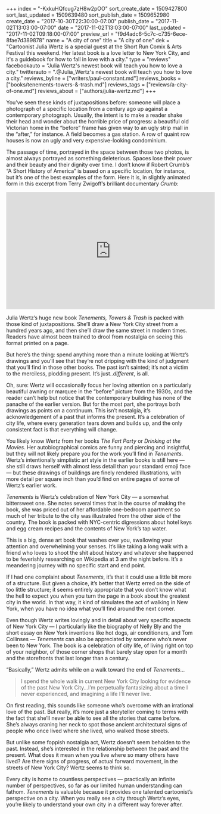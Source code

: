 +++
index = "-KxkuHQfcug7zH8w2pOO"
sort_create_date = 1509427800
sort_last_updated = 1509639480
sort_publish_date = 1509652980
create_date = "2017-10-30T22:30:00-07:00"
publish_date = "2017-11-02T13:03:00-07:00"
date = "2017-11-02T13:03:00-07:00"
last_updated = "2017-11-02T09:18:00-07:00"
preview_url = "f9d4adc6-5c7c-c735-6ece-8fae7d389878"
name = "A city of one"
title = "A city of one"
dek = "Cartoonist Julia Wertz is a special guest at the Short Run Comix & Arts Festival this weekend. Her latest book is a love letter to New York City, and it's a guidebook for how to fall in love with a city."
type = "reviews"
facebookauto = "Julia Wertz's newest book will teach you how to love a city."
twitterauto = ".@Julia_Wertz's newest book will teach you how to love a city."
reviews_byline = ["writers/paul-constant.md"]
reviews_books = ["books/tenements-towers-&-trash.md"]
reviews_tags = ["reviews/a-city-of-one.md"]
reviews_about = ["authors/julia-wertz.md"]
+++

You’ve seen these kinds of juxtapositions before: someone will place a photograph of a specific location from a century ago up against a contemporary photograph. Usually, the intent is to make a reader shake their head and wonder about the horrible price of progress: a beautiful old Victorian home in the “before” frame has given way to an ugly strip mall in the “after,” for instance. A field becomes a gas station. A row of quaint row houses is now an ugly and very expensive-looking condominium. 

The passage of time, portrayed in the space between those two photos, is almost always portrayed as something deleterious. Spaces lose their power and their beauty and their dignity over time. I don’t know if Robert Crumb’s “A Short History of America” is based on a specific location, for instance, but it’s one of the best examples of the form. Here it is, in slightly animated form in this excerpt from Terry Zwigoff’s brilliant documentary *Crumb*:

<iframe width="560" height="315" src="https://www.youtube.com/embed/3ym5n-ZZWUs?rel=0" frameborder="0" allowfullscreen></iframe>

Julia Wertz’s huge new book *Tenements, Towers & Trash* is packed with those kind of juxtapositions. She’ll draw a New York City street from a hundred years ago, and then she’ll draw the same street in modern times. Readers have almost been trained to drool from nostalgia on seeing this format printed on a page.

But here’s the thing: spend anything more than a minute looking at Wertz’s drawings and you’ll see that they’re not dripping with the kind of judgment that you’ll find in those other books. The past isn’t sainted; it’s not a victim to the merciless, plodding present. It’s just..*different*, is all.

Oh, sure: Wertz will occasionally focus her loving attention on a particularly beautiful awning or marquee in the “before” picture from the 1930s, and the reader can’t help but notice that the contemporary building has none of the panache of the earlier version. But for the most part, she portrays both drawings as points on a continuum. This isn’t nostalgia, it’s acknowledgement of a past that informs the present. It’s a celebration of city life, where every generation tears down and builds up, and the only consistent fact is that everything will change.

You likely know Wertz from her books *The Fart Party* or *Drinking at the Movies*. Her autobiographical comics are funny and piercing and insightful, but they will not likely prepare you for the work you’ll find in *Tenements*. Wertz’s intentionally simplistic art style in the earlier books is still here — she still draws herself with almost less detail than your standard emoji face — but these drawings of buildings are finely rendered illustrations, with more detail per square inch than you’d find on entire pages of some of Wertz’s earlier work.

*Tenements* is Wertz’s celebration of New York City — a somewhat bittersweet one. She notes several times that in the course of making the book, she was priced out of her affordable one-bedroom apartment so much of her tribute to the city was illustrated from the other side of the country. The book is packed with NYC-centric digressions about hotel keys and egg cream recipes and the contents of New York’s tap water. 

This is a big, dense art book that washes over you, swallowing your attention and overwhelming your senses. It’s like taking a long walk with a friend who loves to shoot the shit about history and whatever she happened to be feverishly researching on Wikipedia at 3 am the night before. It’s a meandering journey with no specific start and end point. 

If I had one complaint about *Tenements*, it’s that it could use a little bit more of a structure. But given a choice, it’s better that Wertz erred on the side of too little structure; it seems entirely appropriate that you don’t know what the hell to expect you when you turn the page in a book about the greatest city in the world. In that way, it kind of simulates the act of walking in New York, when you have no idea what you’ll find around the next corner.

Even though Wertz writes lovingly and in detail about very specific aspects of New York City — I particularly like the biography of Nelly Bly and the short essay on New York inventions like hot dogs, air conditioners, and Tom Collinses — *Tenements* can also be appreciated by someone who’s never been to New York. The book is a celebration of city life, of living right on top of your neighbor, of those corner shops that barely stay open for a month and the storefronts that last longer than a century. 

“Basically,” Wertz admits while on a walk toward the end of *Tenements*… 

<blockquote>I spend the whole walk in current New York City looking for evidence of the past New York City…I’m perpetually fantasizing about a time I never experienced, and imagining a life I’ll never live.</blockquote>

On first reading, this sounds like someone who’s overcome with an irrational love of the past. But really, it’s more just a storyteller coming to terms with the fact that she’ll never be able to see all the stories that came before. She’s always craning her neck to spot those ancient architectural signs of people who once lived where she lived, who walked those streets.

But unlike some foppish nostalgia act, Wertz doesn’t seem beholden to the past. Instead, she’s interested in the relationship between the past and the present. What does it mean when you live where so many others have lived? Are there signs of progress, of actual forward movement, in the streets of New York City? Wertz seems to think so.

Every city is home to countless perspectives — practically an infinite number of perspectives, so far as our limited human understanding can fathom. *Tenements* is valuable because it provides one talented cartoonist’s perspective on a city. When you really see a city through Wertz’s eyes, you’re likely to understand your own city in a different way forever after.
